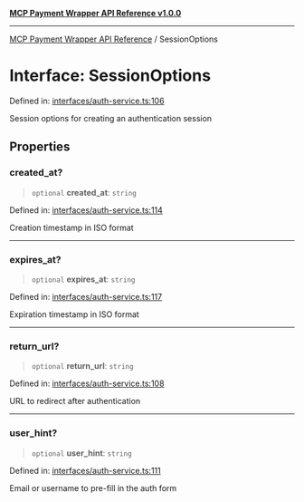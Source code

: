 [**MCP Payment Wrapper API Reference v1.0.0**](../README.md)

***

[MCP Payment Wrapper API Reference](../globals.md) / SessionOptions

# Interface: SessionOptions

Defined in: [interfaces/auth-service.ts:106](https://github.com/crazyrabbitLTC/mcp-payment-wrapper/blob/1c90d0aade04e0c43ffa95bb3aed4728648d58d2/src/interfaces/auth-service.ts#L106)

Session options for creating an authentication session

## Properties

### created\_at?

> `optional` **created\_at**: `string`

Defined in: [interfaces/auth-service.ts:114](https://github.com/crazyrabbitLTC/mcp-payment-wrapper/blob/1c90d0aade04e0c43ffa95bb3aed4728648d58d2/src/interfaces/auth-service.ts#L114)

Creation timestamp in ISO format

***

### expires\_at?

> `optional` **expires\_at**: `string`

Defined in: [interfaces/auth-service.ts:117](https://github.com/crazyrabbitLTC/mcp-payment-wrapper/blob/1c90d0aade04e0c43ffa95bb3aed4728648d58d2/src/interfaces/auth-service.ts#L117)

Expiration timestamp in ISO format

***

### return\_url?

> `optional` **return\_url**: `string`

Defined in: [interfaces/auth-service.ts:108](https://github.com/crazyrabbitLTC/mcp-payment-wrapper/blob/1c90d0aade04e0c43ffa95bb3aed4728648d58d2/src/interfaces/auth-service.ts#L108)

URL to redirect after authentication

***

### user\_hint?

> `optional` **user\_hint**: `string`

Defined in: [interfaces/auth-service.ts:111](https://github.com/crazyrabbitLTC/mcp-payment-wrapper/blob/1c90d0aade04e0c43ffa95bb3aed4728648d58d2/src/interfaces/auth-service.ts#L111)

Email or username to pre-fill in the auth form

